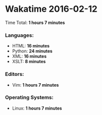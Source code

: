 # Wakatime 2016-02-12

Time Total: **1 hours 7 minutes**

### Languages:
- HTML: **16 minutes** 
- Python: **24 minutes** 
- XML: **16 minutes** 
- XSLT: **8 minutes** 

### Editors:
- Vim: **1 hours 7 minutes** 

### Operating Systems:
- Linux: **1 hours 7 minutes** 

